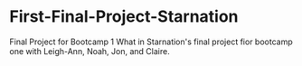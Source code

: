 # First-Final-Project-Starnation
Final Project for Bootcamp 1 
What in Starnation's final project fior bootcamp one with Leigh-Ann, Noah, Jon, and Claire.